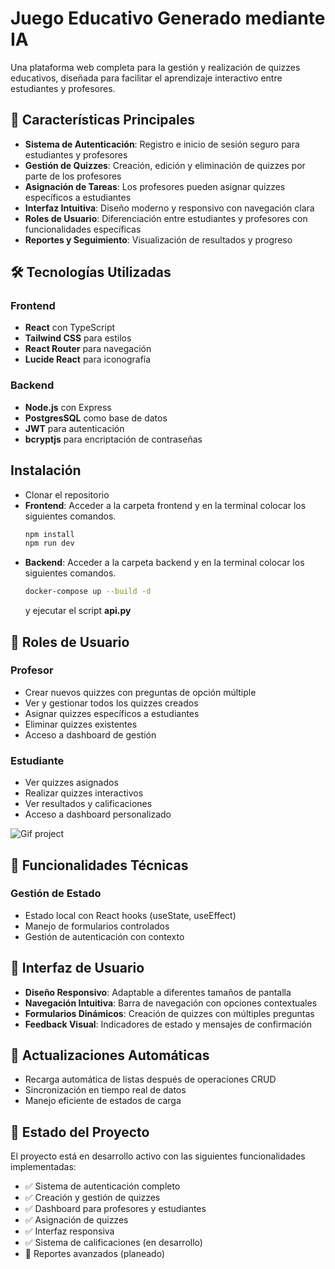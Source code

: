 # Juego Educativo Generado mediante IA

Una plataforma web completa para la gestión y realización de quizzes educativos, diseñada para facilitar el aprendizaje interactivo entre estudiantes y profesores.

## 🎯 Características Principales

- **Sistema de Autenticación**: Registro e inicio de sesión seguro para estudiantes y profesores
- **Gestión de Quizzes**: Creación, edición y eliminación de quizzes por parte de los profesores
- **Asignación de Tareas**: Los profesores pueden asignar quizzes específicos a estudiantes
- **Interfaz Intuitiva**: Diseño moderno y responsivo con navegación clara
- **Roles de Usuario**: Diferenciación entre estudiantes y profesores con funcionalidades específicas
- **Reportes y Seguimiento**: Visualización de resultados y progreso

## 🛠️ Tecnologías Utilizadas

### Frontend
- **React** con TypeScript
- **Tailwind CSS** para estilos
- **React Router** para navegación
- **Lucide React** para iconografía

### Backend
- **Node.js** con Express
- **PostgresSQL** como base de datos
- **JWT** para autenticación
- **bcryptjs** para encriptación de contraseñas


## Instalación
- Clonar el repositorio
- **Frontend**: Acceder a la carpeta frontend  y en la terminal colocar los siguientes comandos.
    ```bash
    npm install 
    npm run dev
    ``` 
-  **Backend**: Acceder a la carpeta backend y en la terminal colocar los siguientes comandos.
    ```bash
    docker-compose up --build -d 
    ``` 
    y ejecutar el script **api.py**


## 👥 Roles de Usuario

### Profesor
- Crear nuevos quizzes con preguntas de opción múltiple
- Ver y gestionar todos los quizzes creados
- Asignar quizzes específicos a estudiantes
- Eliminar quizzes existentes
- Acceso a dashboard de gestión

### Estudiante
- Ver quizzes asignados
- Realizar quizzes interactivos
- Ver resultados y calificaciones
- Acceso a dashboard personalizado

![Gif project](/assets/ProjectGif.gif)

## 🔧 Funcionalidades Técnicas

### Gestión de Estado
- Estado local con React hooks (useState, useEffect)
- Manejo de formularios controlados
- Gestión de autenticación con contexto

## 🎨 Interfaz de Usuario

- **Diseño Responsivo**: Adaptable a diferentes tamaños de pantalla
- **Navegación Intuitiva**: Barra de navegación con opciones contextuales
- **Formularios Dinámicos**: Creación de quizzes con múltiples preguntas
- **Feedback Visual**: Indicadores de estado y mensajes de confirmación

## 🔄 Actualizaciones Automáticas

- Recarga automática de listas después de operaciones CRUD
- Sincronización en tiempo real de datos
- Manejo eficiente de estados de carga

## 🚦 Estado del Proyecto

El proyecto está en desarrollo activo con las siguientes funcionalidades implementadas:

- ✅ Sistema de autenticación completo
- ✅ Creación y gestión de quizzes
- ✅ Dashboard para profesores y estudiantes
- ✅ Asignación de quizzes
- ✅ Interfaz responsiva
- ✅ Sistema de calificaciones (en desarrollo)
- 🔄 Reportes avanzados (planeado)
